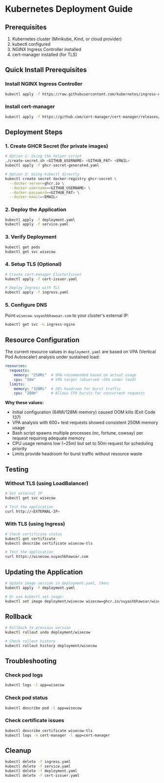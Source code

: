 # Kubernetes Deployment Guide

## Prerequisites

1. Kubernetes cluster (Minikube, Kind, or cloud provider)
2. kubectl configured
3. NGINX Ingress Controller installed
4. cert-manager installed (for TLS)

## Quick Install Prerequisites

### Install NGINX Ingress Controller
```bash
kubectl apply -f https://raw.githubusercontent.com/kubernetes/ingress-nginx/controller-v1.8.1/deploy/static/provider/cloud/deploy.yaml
```

### Install cert-manager
```bash
kubectl apply -f https://github.com/cert-manager/cert-manager/releases/download/v1.13.0/cert-manager.yaml
```

## Deployment Steps

### 1. Create GHCR Secret (for private images)
```bash
# Option 1: Using the helper script
./create-secret.sh <GITHUB_USERNAME> <GITHUB_PAT> <EMAIL>
kubectl apply -f ghcr-secret-generated.yaml

# Option 2: Using kubectl directly
kubectl create secret docker-registry ghcr-secret \
  --docker-server=ghcr.io \
  --docker-username=<GITHUB_USERNAME> \
  --docker-password=<GITHUB_PAT> \
  --docker-email=<EMAIL>
```

### 2. Deploy the Application
```bash
kubectl apply -f deployment.yaml
kubectl apply -f service.yaml
```

### 3. Verify Deployment
```bash
kubectl get pods
kubectl get svc wisecow
```

### 4. Setup TLS (Optional)
```bash
# Create cert-manager ClusterIssuer
kubectl apply -f cert-issuer.yaml

# Deploy Ingress with TLS
kubectl apply -f ingress.yaml
```

### 5. Configure DNS
Point `wisecow.suyashbhawsar.com` to your cluster's external IP:
```bash
kubectl get svc -n ingress-nginx
```

## Resource Configuration

The current resource values in `deployment.yaml` are based on VPA (Vertical Pod Autoscaler) analysis under sustained load:

```yaml
resources:
  requests:
    memory: "250Mi"  # VPA-recommended based on actual usage
    cpu: "50m"       # VPA target (observed ~25m under load)
  limits:
    memory: "320Mi"  # 28% headroom for burst traffic
    cpu: "200m"      # Allows CPU bursts for concurrent requests
```

**Why these values:**
- Initial configuration (64Mi/128Mi memory) caused OOM kills (Exit Code 137)
- VPA analysis with 600+ test requests showed consistent 250Mi memory usage
- Bash script spawns multiple processes (nc, fortune, cowsay) per request requiring adequate memory
- CPU usage remains low (~25m) but set to 50m request for scheduling priority
- Limits provide headroom for burst traffic without resource waste

## Testing

### Without TLS (using LoadBalancer)
```bash
# Get external IP
kubectl get svc wisecow

# Test the application
curl http://<EXTERNAL-IP>
```

### With TLS (using Ingress)
```bash
# Check certificate status
kubectl get certificate
kubectl describe certificate wisecow-tls

# Test the application
curl https://wisecow.suyashbhawsar.com
```

## Updating the Application

```bash
# Update image version in deployment.yaml, then:
kubectl apply -f deployment.yaml

# Or use kubectl set image:
kubectl set image deployment/wisecow wisecow=ghcr.io/suyashbhawsar/wisecow:0.2.0
```

## Rollback

```bash
# Rollback to previous version
kubectl rollout undo deployment/wisecow

# Check rollout history
kubectl rollout history deployment/wisecow
```

## Troubleshooting

### Check pod logs
```bash
kubectl logs -l app=wisecow
```

### Check pod status
```bash
kubectl describe pod -l app=wisecow
```

### Check certificate issues
```bash
kubectl describe certificate wisecow-tls
kubectl logs -n cert-manager -l app=cert-manager
```

## Cleanup

```bash
kubectl delete -f ingress.yaml
kubectl delete -f service.yaml
kubectl delete -f deployment.yaml
kubectl delete -f cert-issuer.yaml
```
